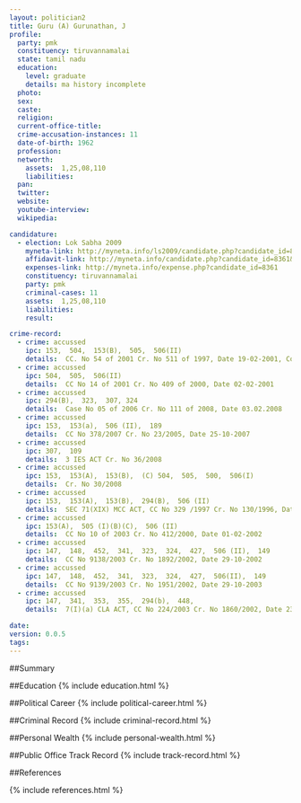 ```yaml
---
layout: politician2
title: Guru (A) Gurunathan, J
profile: 
  party: pmk
  constituency: tiruvannamalai
  state: tamil nadu
  education: 
    level: graduate
    details: ma history incomplete
  photo: 
  sex: 
  caste: 
  religion: 
  current-office-title: 
  crime-accusation-instances: 11
  date-of-birth: 1962
  profession: 
  networth: 
    assets:  1,25,08,110
    liabilities: 
  pan: 
  twitter: 
  website: 
  youtube-interview: 
  wikipedia: 

candidature: 
  - election: Lok Sabha 2009
    myneta-link: http://myneta.info/ls2009/candidate.php?candidate_id=8361
    affidavit-link: http://myneta.info/candidate.php?candidate_id=8361&scan=original
    expenses-link: http://myneta.info/expense.php?candidate_id=8361
    constituency: tiruvannamalai 
    party: pmk
    criminal-cases: 11
    assets:  1,25,08,110
    liabilities: 
    result:  

crime-record: 
  - crime: accussed
    ipc: 153,  504,  153(B),  505,  506(II)
    details:  CC. No 54 of 2001 Cr. No 511 of 1997, Date 19-02-2001, Court Judicial Magistrate   
  - crime: accussed
    ipc: 504,  505,  506(II)
    details:  CC No 14 of 2001 Cr. No 409 of 2000, Date 02-02-2001  
  - crime: accussed
    ipc: 294(B),  323,  307, 324
    details:  Case No 05 of 2006 Cr. No 111 of 2008, Date 03.02.2008  
  - crime: accussed
    ipc: 153,  153(a),  506 (II),  189
    details:  CC No 378/2007 Cr. No 23/2005, Date 25-10-2007  
  - crime: accussed
    ipc: 307,  109
    details:  3 IES ACT Cr. No 36/2008  
  - crime: accussed
    ipc: 153,  153(A),  153(B),  (C) 504,  505,  500,  506(I)
    details:  Cr. No 30/2008   
  - crime: accussed
    ipc: 153,  153(A),  153(B),  294(B),  506 (II)
    details:  SEC 71(XIX) MCC ACT, CC No 329 /1997 Cr. No 130/1996, Date 11-10-2008  
  - crime: accussed
    ipc: 153(A),  505 (I)(B)(C),  506 (II)
    details:  CC No 10 of 2003 Cr. No 412/2000, Date 01-02-2002  
  - crime: accussed
    ipc: 147,  148,  452,  341,  323,  324,  427,  506 (II),  149
    details:  CC No 9138/2003 Cr. No 1892/2002, Date 29-10-2002  
  - crime: accussed
    ipc: 147,  148,  452,  341,  323,  324,  427,  506(II),  149
    details:  CC No 9139/2003 Cr. No 1951/2002, Date 29-10-2003  
  - crime: accussed
    ipc: 147,  341,  353,  355,  294(b),  448,
    details:  7(I)(a) CLA ACT, CC No 224/2003 Cr. No 1860/2002, Date 23-01-2003  

date: 
version: 0.0.5
tags: 
---
```

##Summary


##Education
{% include education.html %}


##Political Career
{% include political-career.html %}


##Criminal Record
{% include criminal-record.html %}


##Personal Wealth
{% include personal-wealth.html %}


##Public Office Track Record
{% include track-record.html %}


##References


{% include references.html %}